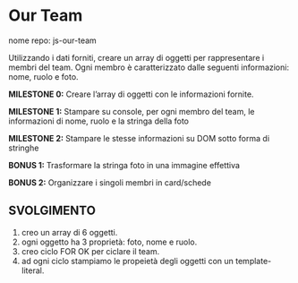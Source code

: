 Our Team
===
nome repo: js-our-team

Utilizzando i dati forniti, creare un array di oggetti per rappresentare i membri del team.
Ogni membro è caratterizzato dalle seguenti informazioni: nome, ruolo e foto.

**MILESTONE 0:**
Creare l’array di oggetti con le informazioni fornite.

**MILESTONE 1:**
Stampare su console, per ogni membro del team, le informazioni di nome, ruolo e la stringa della foto

**MILESTONE 2:**
Stampare le stesse informazioni su DOM sotto forma di stringhe

**BONUS 1:**
Trasformare la stringa foto in una immagine effettiva

**BONUS 2:**
Organizzare i singoli membri in card/schede


## SVOLGIMENTO
1. creo un array di 6 oggetti.
2. ogni oggetto ha 3 proprietà: foto, nome e ruolo.
3. creo ciclo FOR OK per ciclare il team.
4. ad ogni ciclo stampiamo  le propeietà degli oggetti con un template-literal.